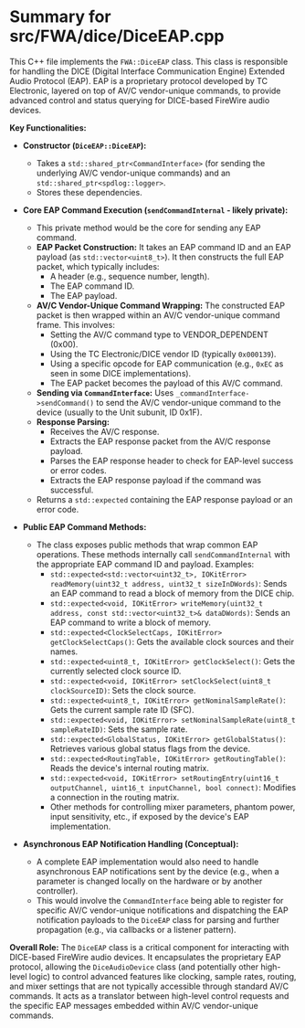 # Summary for src/FWA/dice/DiceEAP.cpp

This C++ file implements the `FWA::DiceEAP` class. This class is responsible for handling the DICE (Digital Interface Communication Engine) Extended Audio Protocol (EAP). EAP is a proprietary protocol developed by TC Electronic, layered on top of AV/C vendor-unique commands, to provide advanced control and status querying for DICE-based FireWire audio devices.

**Key Functionalities:**

-   **Constructor (`DiceEAP::DiceEAP`):**
    -   Takes a `std::shared_ptr<CommandInterface>` (for sending the underlying AV/C vendor-unique commands) and an `std::shared_ptr<spdlog::logger>`.
    -   Stores these dependencies.

-   **Core EAP Command Execution (`sendCommandInternal` - likely private):**
    -   This private method would be the core for sending any EAP command.
    -   **EAP Packet Construction:** It takes an EAP command ID and an EAP payload (as `std::vector<uint8_t>`). It then constructs the full EAP packet, which typically includes:
        -   A header (e.g., sequence number, length).
        -   The EAP command ID.
        -   The EAP payload.
    -   **AV/C Vendor-Unique Command Wrapping:** The constructed EAP packet is then wrapped within an AV/C vendor-unique command frame. This involves:
        -   Setting the AV/C command type to VENDOR_DEPENDENT (0x00).
        -   Using the TC Electronic/DICE vendor ID (typically `0x000139`).
        -   Using a specific opcode for EAP communication (e.g., `0xEC` as seen in some DICE implementations).
        -   The EAP packet becomes the payload of this AV/C command.
    -   **Sending via `CommandInterface`:** Uses `_commandInterface->sendCommand()` to send the AV/C vendor-unique command to the device (usually to the Unit subunit, ID 0x1F).
    -   **Response Parsing:**
        -   Receives the AV/C response.
        -   Extracts the EAP response packet from the AV/C response payload.
        -   Parses the EAP response header to check for EAP-level success or error codes.
        -   Extracts the EAP response payload if the command was successful.
    -   Returns a `std::expected` containing the EAP response payload or an error code.

-   **Public EAP Command Methods:**
    -   The class exposes public methods that wrap common EAP operations. These methods internally call `sendCommandInternal` with the appropriate EAP command ID and payload. Examples:
        -   `std::expected<std::vector<uint32_t>, IOKitError> readMemory(uint32_t address, uint32_t sizeInDWords)`: Sends an EAP command to read a block of memory from the DICE chip.
        -   `std::expected<void, IOKitError> writeMemory(uint32_t address, const std::vector<uint32_t>& dataDWords)`: Sends an EAP command to write a block of memory.
        -   `std::expected<ClockSelectCaps, IOKitError> getClockSelectCaps()`: Gets the available clock sources and their names.
        -   `std::expected<uint8_t, IOKitError> getClockSelect()`: Gets the currently selected clock source ID.
        -   `std::expected<void, IOKitError> setClockSelect(uint8_t clockSourceID)`: Sets the clock source.
        -   `std::expected<uint8_t, IOKitError> getNominalSampleRate()`: Gets the current sample rate ID (SFC).
        -   `std::expected<void, IOKitError> setNominalSampleRate(uint8_t sampleRateID)`: Sets the sample rate.
        -   `std::expected<GlobalStatus, IOKitError> getGlobalStatus()`: Retrieves various global status flags from the device.
        -   `std::expected<RoutingTable, IOKitError> getRoutingTable()`: Reads the device's internal routing matrix.
        -   `std::expected<void, IOKitError> setRoutingEntry(uint16_t outputChannel, uint16_t inputChannel, bool connect)`: Modifies a connection in the routing matrix.
        -   Other methods for controlling mixer parameters, phantom power, input sensitivity, etc., if exposed by the device's EAP implementation.

-   **Asynchronous EAP Notification Handling (Conceptual):**
    -   A complete EAP implementation would also need to handle asynchronous EAP notifications sent by the device (e.g., when a parameter is changed locally on the hardware or by another controller).
    -   This would involve the `CommandInterface` being able to register for specific AV/C vendor-unique notifications and dispatching the EAP notification payloads to the `DiceEAP` class for parsing and further propagation (e.g., via callbacks or a listener pattern).

**Overall Role:**
The `DiceEAP` class is a critical component for interacting with DICE-based FireWire audio devices. It encapsulates the proprietary EAP protocol, allowing the `DiceAudioDevice` class (and potentially other high-level logic) to control advanced features like clocking, sample rates, routing, and mixer settings that are not typically accessible through standard AV/C commands. It acts as a translator between high-level control requests and the specific EAP messages embedded within AV/C vendor-unique commands.
